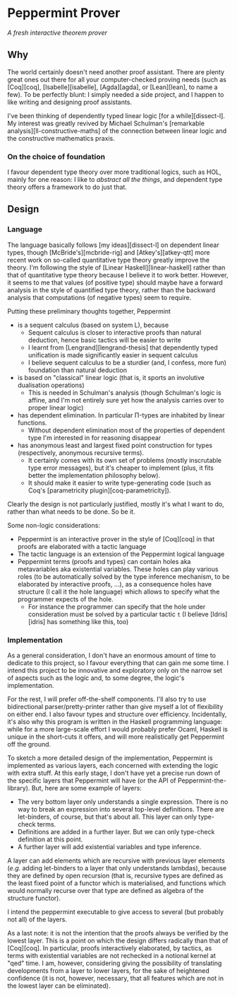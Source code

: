 Peppermint Prover
=================

_A fresh interactive theorem prover_

## Why ##

The world certainly doesn't need another proof assistant. There are
plenty great ones out there for all your computer-checked proving
needs (such as [Coq][coq], [Isabelle][isabelle], [Agda][agda], or
[Lean][lean], to name a few). To be perfectly blunt: I simply needed a
side project, and I happen to like writing and designing proof
assistants.

I've been thinking of dependently typed linear logic [for a
while][dissect-l]. My interest was greatly revived by Michael
Schulman's [remarkable analysis][ll-constructive-maths] of the
connection between linear logic and the constructive mathematics praxis.

### On the choice of foundation ###

I favour dependent type theory over more traditional logics, such as
HOL, mainly for one reason: I like to _abstract all the things_, and
dependent type theory offers a framework to do just that.

## Design ##

### Language ###

The language basically follows [my ideas][dissect-l] on dependent
linear types, though [McBride's][mcbride-rig] and [Atkey's][atkey-qtt]
more recent work on so-called quantitative type theory greatly improve
the theory. I'm following the style of [Linear
Haskell][linear-haskell] rather than that of quantitative type theory
because I believe it to work better. However, it seems to me that
values (of positive type) should maybe have a forward analysis in the
style of quantified type theory, rather than the backward analysis
that computations (of negative types) seem to require.

Putting these preliminary thoughts together, Peppermint

- is a sequent calculus (based on system L), because
    - Sequent calculus is closer to interactive proofs than natural
      deduction, hence basic tactics will be easier to write
    - I learnt from [Lengrand][lengrand-thesis] that dependently typed
      unification is made significantly easier in sequent calculus
    - I believe sequent calculus to be a sturdier (and, I confess,
      more fun) foundation than natural deduction
- is based on "classical" linear logic (that is, it sports an involutive
  dualisation operations)
    - This is needed in Schulman's analysis (though Schulman's logic is
      affine, and I'm not entirely sure yet how the analysis carries
      over to proper linear logic)
- has dependent elimination. In particular Π-types are inhabited by
  linear functions.
    - Without dependent elimination most of the properties of dependent
      type I'm interested in for reasoning disappear
- has anonymous least and largest fixed point construction for types
  (respectively, anonymous recursive terms).
    - It certainly comes with its own set of problems (mostly
      inscrutable type error messages), but it's cheaper to implement
      (plus, it fits better the implementation philosophy below).
    - It should make it easier to write type-generating code (such as
      Coq's [parametricity plugin][coq-parametricity]).

Clearly the design is not particularly justified, mostly it's what I
want to do, rather than what needs to be done. So be it.

Some non-logic considerations:

- Peppermint is an interactive prover in the style of [Coq][coq] in
  that proofs are elaborated with a tactic language
- The tactic language is an extension of the Peppermint logical
  language
- Peppermint terms (proofs and types) can contain holes aka
  metavariables aka existential variables. These holes can play
  various roles (to be automatically solved by the type inference
  mechanism, to be elaborated by interactive proofs, …), as a
  consequence holes have structure (I call it the hole language) which
  allows to specify what the programmer expects of the hole.
    - For instance the programmer can specify that the hole under
      consideration must be solved by a particular tactic `t` (I
      believe [Idris][idris] has something like this, too)

### Implementation ###

As a general consideration, I don't have an enormous amount of time to
dedicate to this project, so I favour everything that can gain me some
time. I intend this project to be innovative and exploratory only on
the narrow set of aspects such as the logic and, to some degree, the
logic's implementation.

For the rest, I will prefer off-the-shelf components. I'll also try to
use bidirectional parser/pretty-printer rather than give myself a lot
of flexibility on either end. I also favour types and structure over
efficiency. Incidentally, it's also why this program is written in the
Haskell programming language: while for a more large-scale effort I
would probably prefer Ocaml, Haskell is unique in the short-cuts it
offers, and will more realistically get Peppermint off the ground.

To sketch a more detailed design of the implementation, Peppermint is
implemented as various layers, each concerned with extending the logic
with extra stuff. At this early stage, I don't have yet a precise run
down of the specific layers that Peppermint will have (or the API of
Peppermint-the-library). But, here are some example of layers:

- The very bottom layer only understands a single expression. There is
  no way to break an expression into several top-level
  definitions. There are let-binders, of course, but that's about
  all. This layer can only type-check terms.
- Definitions are added in a further layer. But we can only type-check
  definition at this point.
- A further layer will add existential variables and type inference.

A layer can add elements which are recursive with previous layer
elements (_e.g._ adding let-binders to a layer that only understands
lambdas), because they are defined by open recursion (that is,
recursive types are defined as the least fixed point of a functor
which is materialised, and functions which would normally recurse over
that type are defined as algebra of the structure functor).

I intend the peppermint executable to give access to several (but
probably not all) of the layers.

As a last note: it is not the intention that the proofs always be
verified by the lowest layer. This is a point on which the design
differs radically than that of [Coq][coq]. In particular, proofs
interactively elaborated, by tactics, as terms with existential
variables are not rechecked in a notional kernel at "qed" time. I am,
however, considering giving the possibility of translating
developments from a layer to lower layers, for the sake of heightened
confidence (it is not, however, necessary, that all features which are
not in the lowest layer can be eliminated).
